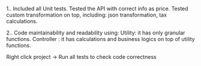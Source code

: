 
1.. Included all Unit tests.
Tested the API with correct info as price.
Tested custom transformation on top,
including: json transformation, tax calculations.

2.. Code maintainability and readability using:
Utility: it has only granular functions.
Controller : it has calculations and business logics on top of utility functions.


Right click project -> Run all tests to check code correctness 
